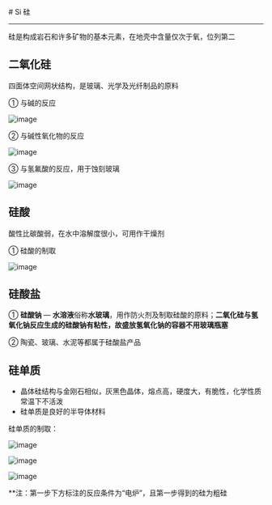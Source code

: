 ﻿﻿# Si 硅

---

硅是构成岩石和许多矿物的基本元素，在地壳中含量仅次于氧，位列第二

## 二氧化硅

四面体空间网状结构，是玻璃、光学及光纤制品的原料

① 与碱的反应

![image](https://github.com/XwYuanzhang/Cloud-Note/blob/master/pics/Chem/二氧化硅与碱.png)

② 与碱性氧化物的反应

![image](https://github.com/XwYuanzhang/Cloud-Note/blob/master/pics/Chem/二氧化硅与碱性氧化物.png)

③ 与氢氟酸的反应，用于蚀刻玻璃

![image](https://github.com/XwYuanzhang/Cloud-Note/blob/master/pics/Chem/二氧化硅与氢氟酸.png)

## 硅酸

酸性比碳酸弱，在水中溶解度很小，可用作干燥剂

① 硅酸的制取

![image](https://github.com/XwYuanzhang/Cloud-Note/blob/master/pics/Chem/制取硅酸.png)

## 硅酸盐

① **硅酸钠** — **水溶液**俗称**水玻璃**，用作防火剂及制取硅酸的原料；**二氧化硅与氢氧化钠反应生成的硅酸钠有粘性，故盛放氢氧化钠的容器不用玻璃瓶塞**

② 陶瓷、玻璃、水泥等都属于硅酸盐产品

## 硅单质

* 晶体硅结构与金刚石相似，灰黑色晶体，熔点高，硬度大，有脆性，化学性质常温下不活泼
* 硅单质是良好的半导体材料

硅单质的制取：

![image](https://github.com/XwYuanzhang/Cloud-Note/blob/master/pics/Chem/粗硅提纯第一步.png)

![image](https://github.com/XwYuanzhang/Cloud-Note/blob/master/pics/Chem/粗硅提纯第二步.png)

![image](https://github.com/XwYuanzhang/Cloud-Note/blob/master/pics/Chem/粗硅提纯第三步.png)

**注：第一步下方标注的反应条件为“电炉”，且第一步得到的硅为粗硅




